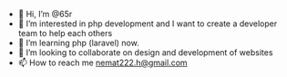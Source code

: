 - 👋 Hi, I’m @65r
- 👀 I’m interested in php development and I want to create a developer team to help each others 
- 🌱 I’m learning php (laravel) now.
- 💞️ I’m looking to collaborate on design and development of websites
- 📫 How to reach me nemat222.h@gmail.com

<!---
65r/65r is a ✨ special ✨ repository because its `README.md` (this file) appears on your GitHub profile.
You can click the Preview link to take a look at your changes.
--->
